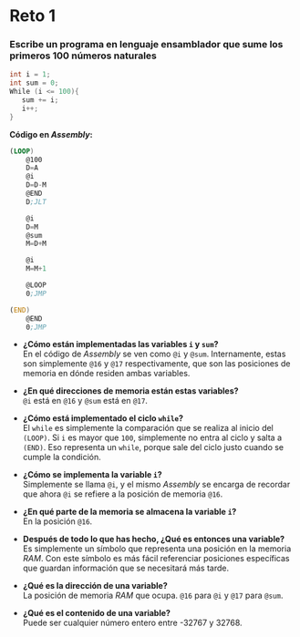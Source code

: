 # Reto 1
### Escribe un programa en lenguaje ensamblador que sume los primeros 100 números naturales

```c++
int i = 1;
int sum = 0;
While (i <= 100){
   sum += i;
   i++;
}
```

**Código en *Assembly*:**  
```asm
(LOOP)    
    @100
    D=A
    @i
    D=D-M
    @END
    D;JLT

    @i
    D=M
    @sum
    M=D+M

    @i
    M=M+1

    @LOOP
    0;JMP

(END)
    @END
    0;JMP
```

- **¿Cómo están implementadas las variables `i` y `sum`?**  
En el código de *Assembly* se ven como `@i` y `@sum`. Internamente, estas son simplemente `@16` y `@17` respectivamente, que son las posiciones de memoria en dónde residen ambas variables.

- **¿En qué direcciones de memoria están estas variables?**  
`@i` está en `@16` y `@sum` está en `@17`.

- **¿Cómo está implementado el ciclo `while`?**  
El `while` es simplemente la comparación que se realiza al inicio del `(LOOP)`. Si `i` es mayor que `100`, simplemente no entra al ciclo y salta a `(END)`. Eso representa un `while`, porque sale del ciclo justo cuando se cumple la condición.

- **¿Cómo se implementa la variable `i`?**  
Simplemente se llama `@i`, y el mismo *Assembly* se encarga de recordar que ahora `@i` se refiere a la posición de memoria `@16`.

- **¿En qué parte de la memoria se almacena la variable `i`?**  
En la posición `@16`.

- **Después de todo lo que has hecho, ¿Qué es entonces una variable?**  
Es simplemente un símbolo que representa una posición en la memoria *RAM*. Con este símbolo es más fácil referenciar posiciones específicas que guardan información que se necesitará más tarde.

- **¿Qué es la dirección de una variable?**  
La posición de memoria *RAM* que ocupa. `@16` para `@i` y `@17` para `@sum`.

- **¿Qué es el contenido de una variable?**  
Puede ser cualquier número entero entre -32767 y 32768.